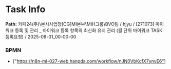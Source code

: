 # Task Info

**Path:** 카페24(주)\본사사업장\[CG]MI본부\MIH그룹\BVO팀 / hjyu / [271073] 마이워크 등록 및 관리 _ 마이워크 등록 항목의 최신화 유지 관리 (월 단위 마이워크 TASK 등록요청) / 2025-08-01_00-00-00

### BPMN
- ["https://n8n-mi-027-web.hanpda.com/workflow/nJN0VbKcfX7ynvE6"]

